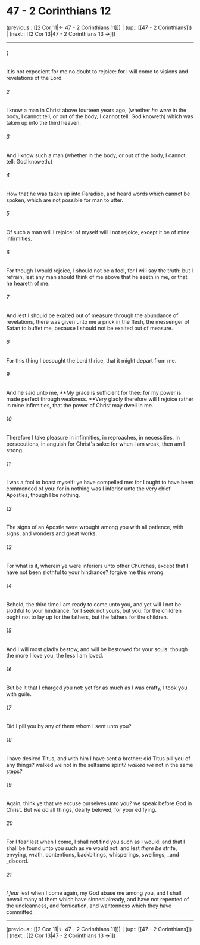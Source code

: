 # 47 - 2 Corinthians 12

(previous:: [[2 Cor 11|← 47 - 2 Corinthians 11]]) | (up:: [[47 - 2 Corinthians]]) | (next:: [[2 Cor 13|47 - 2 Corinthians 13 →]])

***


###### 1 
It is not expedient for me no doubt to rejoice: for I will come to visions and revelations of the Lord. 

###### 2 
I know a man in Christ above fourteen years ago, (whether _he were_ in the body, I cannot tell, or out of the body, I cannot tell: God knoweth) which was taken up into the third heaven. 

###### 3 
And I know such a man (whether in the body, or out of the body, I cannot tell: God knoweth.) 

###### 4 
How that he was taken up into Paradise, and heard words which cannot be spoken, which are not possible for man to utter. 

###### 5 
Of such a man will I rejoice: of myself will I not rejoice, except it be of mine infirmities. 

###### 6 
For though I would rejoice, I should not be a fool, for I will say the truth: but I refrain, lest any man should think of me above that he seeth in me, or that he heareth of me. 

###### 7 
And lest I should be exalted out of measure through the abundance of revelations, there was given unto me a prick in the flesh, the messenger of Satan to buffet me, because I should not be exalted out of measure. 

###### 8 
For this thing I besought the Lord thrice, that it might depart from me. 

###### 9 
And he said unto me, **My grace is sufficient for thee: for my power is made perfect through weakness. **Very gladly therefore will I rejoice rather in mine infirmities, that the power of Christ may dwell in me. 

###### 10 
Therefore I take pleasure in infirmities, in reproaches, in necessities, in persecutions, in anguish for Christ's sake: for when I am weak, then am I strong. 

###### 11 
I was a fool to boast myself: ye have compelled me: for I ought to have been commended of you: for in nothing was I inferior unto the very chief Apostles, though I be nothing. 

###### 12 
The signs of an Apostle were wrought among you with all patience, with signs, and wonders and great works. 

###### 13 
For what is it, wherein ye were inferiors unto other Churches, except that I have not been slothful to your hindrance? forgive me this wrong. 

###### 14 
Behold, the third time I am ready to come unto you, and yet will I not be slothful to your hindrance: for I seek not yours, but you: for the children ought not to lay up for the fathers, but the fathers for the children. 

###### 15 
And I will most gladly bestow, and will be bestowed for your souls: though the more I love you, the less I am loved. 

###### 16 
But be it that I charged you not: yet for as much as I was crafty, I took you with guile. 

###### 17 
Did I pill you by any of them whom I sent unto you? 

###### 18 
I have desired Titus, and with him I have sent a brother: did Titus pill you of any things? walked we not in the selfsame spirit? _walked we_ not in the same steps? 

###### 19 
Again, think ye that we excuse ourselves unto you? we speak before God in Christ. But _we do_ all things, dearly beloved, for your edifying. 

###### 20 
For I fear lest when I come, I shall not find you such as I would: and that I shall be found unto you such as ye would not: and lest _there be_ strife, envying, wrath, contentions, backbitings, whisperings, swellings, _and _discord. 

###### 21 
_I fear_ lest when I come again, my God abase me among you, and I shall bewail many of them which have sinned already, and have not repented of the uncleanness, and fornication, and wantonness which they have committed.

***

(previous:: [[2 Cor 11|← 47 - 2 Corinthians 11]]) | (up:: [[47 - 2 Corinthians]]) | (next:: [[2 Cor 13|47 - 2 Corinthians 13 →]])
